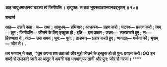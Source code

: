 **आह चायुधमाधत्स्व घटस्व त्वं जिगीषसि ।** **इत्युक्त: स तदा भूयस्ताडयन्व्यनदद्भृशम् ॥ १०॥** 

**शब्दार्थ** 

**आह—** **उसने कहा** **; च—** **तथा** **; आयुधम्—** **हथियार** **; आधत्स्व—** **ग्रहण करो** **; घटस्व—** **प्रयत्न करो** **; त्वम्—** **तुम** **;** **जिगीषसि—** **जीतने के लिए इच्छुक हो** **; इति—** **इस प्रकार** **; उक्त:—** **ललकारते हुए** **; स:—** **हिरण्याक्ष ने** **; तदा—** **उस** **समय** **; भूय:—** **पुन:** **; ताडयन्—** **प्रहार करते हुए** **; व्यनदत्—** **गर्जना की** **; भृशम्—** **जोर से।** **.** 

**तब भगवान् ने कहा, ''तुम अपना शष उठा लो और मुझे जीतने के इच्छुक हो तो** **पुन: प्रयत्न करो।ÓÓ इन शब्दों से ललकारे जाने पर असुर ने अपनी गदा भगवान् पर तानी** **और पुन: जोर से गरजा।** **** 